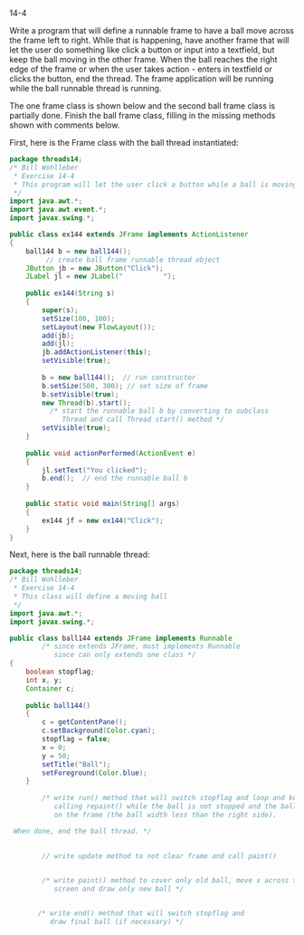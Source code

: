 
14-4

Write a program that will define a runnable frame to have a ball move across the frame left to right. While that is happening, have another frame that will let the user do something like click a button or input into a textfield, but keep the ball moving in the other frame.  When the ball reaches the right edge of the frame or when the user takes action - enters in textfield or clicks the button, end the thread. The frame application will be running while the ball runnable thread is running.

The one frame class is shown below and the second ball frame class is partially done. Finish the ball frame class, filling in the missing methods shown with comments below.

First, here is the Frame class with the ball thread instantiated:

```java
package threads14;
/* Bill Wohlleber
 * Exercise 14-4
 * This program will let the user click a button while a ball is moving
 */
import java.awt.*;
import java.awt.event.*;
import javax.swing.*;

public class ex144 extends JFrame implements ActionListener 
{
    ball144 b = new ball144();  
         // create ball frame runnable thread object
    JButton jb = new JButton("Click");
    JLabel jl = new JLabel("          ");
    
    public ex144(String s)
    {
        super(s);
        setSize(100, 100);
        setLayout(new FlowLayout());
        add(jb);
        add(jl);
        jb.addActionListener(this);
        setVisible(true);
        
        b = new ball144();  // run constructor
        b.setSize(500, 300); // set size of frame
        b.setVisible(true);
        new Thread(b).start();  
          /* start the runnable ball b by converting to subclass
             Thread and call Thread start() method */
        setVisible(true);
    }
    
    public void actionPerformed(ActionEvent e)
    {
        jl.setText("You clicked");
        b.end();  // end the runnable ball b
    }
    
    public static void main(String[] args) 
    {
        ex144 jf = new ex144("Click");
    }
}
```
Next, here is the ball runnable thread:

```java
package threads14;
/* Bill Wohlleber
 * Exercise 14-4
 * This class will define a moving ball
 */
import java.awt.*;
import javax.swing.*;

public class ball144 extends JFrame implements Runnable 
        /* since extends JFrame, must implements Runnable
           since can only extends one class */
{
    boolean stopflag;
    int x, y;
    Container c;
    
    public ball144()
    {
        c = getContentPane();
        c.setBackground(Color.cyan);
        stopflag = false;
        x = 0;
        y = 50;
        setTitle("Ball");
        setForeground(Color.blue);
    }
    
        /* write run() method that will switch stopflag and loop and keep 
           calling repaint() while the ball is not stopped and the ball is 
           on the frame (the ball width less than the right side). 

 When done, end the ball thread. */

    
        // write update method to not clear frame and call paint()

    
        /* write paint() method to cover only old ball, move x across the
           screen and draw only new ball */


       /* write end() method that will switch stopflag and 
          draw final ball (if necessary) */ 
```

